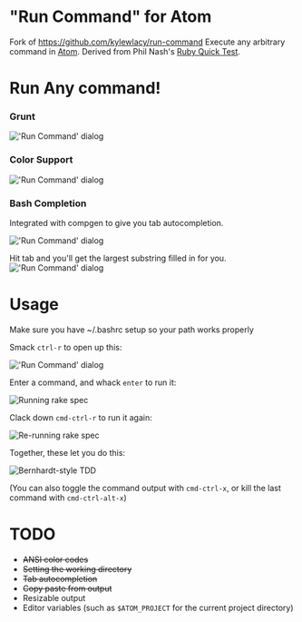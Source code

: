 # "Run Command" for Atom
Fork of https://github.com/kylewlacy/run-command
Execute any arbitrary command in [Atom](http://atom.io). Derived from Phil Nash's [Ruby Quick Test](https://github.com/philnash/ruby-quick-test).

# Run Any command!
### Grunt
!['Run Command' dialog](https://raw.githubusercontent.com/nathanjohnson320/run-command2/master/screenshots/grunt.png)

### Color Support
!['Run Command' dialog](https://raw.githubusercontent.com/nathanjohnson320/run-command2/master/screenshots/colors.png)

### Bash Completion
Integrated with compgen to give you tab autocompletion.

!['Run Command' dialog](https://raw.githubusercontent.com/nathanjohnson320/run-command2/master/screenshots/bash_support.png)

Hit tab and you'll get the largest substring filled in for you.
!['Run Command' dialog](https://raw.githubusercontent.com/nathanjohnson320/run-command2/master/screenshots/auto_complete.png)

# Usage

Make sure you have ~/.bashrc setup so your path works properly

Smack `ctrl-r` to open up this:

!['Run Command' dialog](https://raw.githubusercontent.com/kylewlacy/run-command/master/screenshots/run-command.gif)

Enter a command, and whack `enter` to run it:

![Running `rake spec`](https://raw.githubusercontent.com/kylewlacy/run-command/master/screenshots/run.gif)

Clack down `cmd-ctrl-r` to run it again:

![Re-running `rake spec`](https://raw.githubusercontent.com/kylewlacy/run-command/master/screenshots/re-run.gif)

Together, these let you do this:

![Bernhardt-style TDD](https://raw.githubusercontent.com/kylewlacy/run-command/master/screenshots/tdd.gif)

(You can also toggle the command output with `cmd-ctrl-x`, or kill the last command with `cmd-ctrl-alt-x`)

# TODO
- ~~ANSI color codes~~
- ~~Setting the working directory~~
- ~~Tab autocompletion~~
- ~~Copy paste from output~~
- Resizable output
- Editor variables (such as `$ATOM_PROJECT` for the current project directory)
